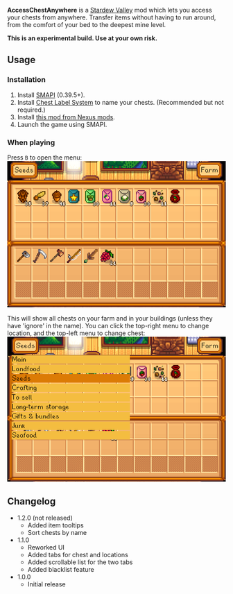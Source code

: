 **AccessChestAnywhere** is a [Stardew Valley](http://stardewvalley.net/) mod which lets you access
your chests from anywhere. Transfer items without having to run around, from the comfort of your bed
to the deepest mine level.

**This is an experimental build. Use at your own risk.**

## Usage
### Installation
1. Install [SMAPI](https://github.com/ClxS/SMAPI) (0.39.5+).
2. Install [Chest Label System](http://www.nexusmods.com/stardewvalley/mods/242/) to name your chests. (Recommended but not required.)
3. Install [this mod from Nexus mods](http://www.nexusmods.com/stardewvalley/mods/257/).
3. Launch the game using SMAPI.

### When playing
Press `B` to open the menu:
![](documentation/usage1.png)

This will show all chests on your farm and in your buildings (unless they have 'ignore' in the name).
You can click the top-right menu to change location, and the top-left menu to change chest:
![](documentation/usage2.png)

## Changelog
* 1.2.0 (not released)
  * Added item tooltips
  * Sort chests by name
* 1.1.0
  * Reworked UI
  * Added tabs for chest and locations
  * Added scrollable list for the two tabs
  * Added blacklist feature
* 1.0.0
  * Initial release